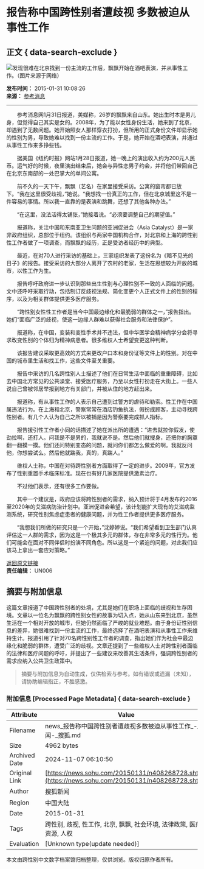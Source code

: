 # 报告称中国跨性别者遭歧视 多数被迫从事性工作

## 正文 { data-search-exclude }


![发现很难在北京找到一份主流的工作后，飘飘开始在酒吧表演，并从事性工作。（图片来源于网络）](https://photocdn.sohu.com/20150131/Img408268729.jpg)

**发布时间：** 2015-01-31 10:08:26  
**来源：** [参考消息](https://china.cankaoxiaoxi.com/2015/0131/644123.shtml)

---

　　参考消息网1月31日报道，美媒称，26岁的飘飘来自山东。她出生时本是男儿身，但觉得自己其实是女的。2008年，为了能以女性身份生活，她来到了北京，却遇到了无数问题。她开始照女人那样穿衣打扮，但所用的正式身份文件却显示她的性别为男，导致她难以找到一份主流的工作。于是，她开始在酒吧表演，并通过从事性工作来多挣些钱。

　　据美国《纽约时报》网站1月28日报道，她一晚上的演出收入约为200元人民币。运气好的时候，夜里演出结束后，她会与异性恋男子约会，并将他们带回自己在北京东南部的一处巴掌大的单间公寓。

　　前不久的一天下午，飘飘（艺名）在家里接受采访。公寓的窗帘都已放下。“我在这里很受歧视，”她说。“我想找一份真正的工作，但在北京城里这不是一件容易的事情。所以我一直靠的是表演和跳舞，还想了其他各种办法。”

　　“在这里，没法活得太铺张，”她接着说。“必须要调整自己的期望值。”

　　报道称，关注中国和东南亚卫生问题的亚洲促进会（Asia Catalyst）是一家非政府组织，总部位于纽约。该组织与两家中国机构合作，对北京和上海的跨性别性工作者做了一项调查，而飘飘的经历，正是受访者经历中的典型。

　　最近，在对70人进行采访的基础上，三家组织发表了这份名为《暗不见光的日子》的报告。接受采访的大部分人离开了农村的老家，生活在思想较为开放的城市，以性工作为生。

　　报告呼吁政府进一步认识到那些出生性别与心理性别不一致的人面临的问题。文中还呼吁采取行动，包括制订反歧视法规、简化变更个人正式文件上的性别的程序，以及为相关群体提供更多医疗服务。

　　“跨性别女性性工作者是当今中国最边缘化和最脆弱的群体之一，”报告指出。她们“面临广泛的歧视，使这一边缘人群难以获得社会服务和法律保护”。

　　报道称，在中国，变装和变性手术并不违法，但中华医学会精神病学分会将寻求改变性别的个体归为精神病患者。很多维权人士希望变更这种判断。

　　该报告建议采取更高效的方式来更改户口本和身份证等文件上的性别。对在中国的城市里生活和找工作，这些文件至关重要。

　　报告中采访的几名跨性别人士描述了他们在日常生活中面临的重重障碍，比如去中国北方常见的公共澡堂、接受医疗服务，乃至以女性打扮走在大街上。一些人说自己曾被邻居举报到地方有关部门，并被从住的地方赶出来。

　　报道称，有从事性工作的人表示自己遭到过警方的虐待和勒索。性工作在中国属违法行为。在上海和北京，警察常常在酒店钓鱼执法，假扮成顾客，主动寻找跨性别者。有几个人认为自己之所以被捕是因为警察要完成抓人指标。

　　报告援引性工作者小同的话描述了她在派出所的遭遇：“进去就拉你假发，使劲拉啊，还打人。问我是不是男的，我就说不是。然后他们就搜身，还把你的胸罩翻一翻摸一摸。他们还问特别变态的问题，就问你们都怎么做爱的啊。我就反问他，你想尝试么。然后他就踹我，真的，真踹人。”

　　维权人士称，中国在对待跨性别者方面取得了一定的进步。2009年，官方发布了性别重置手术临床标准。现在也有好几家医院提供激素治疗。

　　不过他们表示，还有很多工作要做。

　　其中一个建议是，政府应该将跨性别者的需求，纳入预计将于4月发布的2016至2020年的艾滋病防治计划中。亚洲促进会希望，该计划能扩大现有的艾滋病监测系统，研究性别焦虑症患者的健康问题，并为性工作者提供更多医疗服务。

　　“我想我们所做的研究只是一个开始，”沈婷婷说。“我们希望看到卫生部门认真评估这一人群的需求，因为这是一个极其多元的群体，存在非常多元的性行为。他们可能会在面对不同伴侣时扮演不同角色。所以这是一个紧迫的问题，对此我们应该马上拿出一套应对策略。”

[返回原文链接](https://news.sohu.com/20150131/n408268728.shtml)  
**责任编辑：** UN006

## 摘要与附加信息

<!-- tcd_abstract -->
这篇文章报道了中国跨性别者的处境，尤其是她们在职场上面临的歧视和生存困境。文章以一位名为飘飘的跨性别女性的故事为切入点，她从山东来到北京，虽然生活在一个相对开放的城市，但她仍然面临了严峻的就业难题。由于身份证性别信息的差异，她很难找到一份主流的工作，最终选择了在酒吧表演和从事性工作来维持生计。报道引用了针对70名跨性别性工作者的调查，指出她们作为社会中最边缘化和脆弱的群体，遭受广泛的歧视。文章还提到了一些维权人士对跨性别者面临的法律和医疗问题的呼吁，并提出了一些建议来改善其生活条件，强调跨性别者的需求应纳入公共卫生政策中。
<!-- tcd_abstract_end -->

> 摘要与附加信息为自动生成，仅供检索与参考。如有错误或遗漏（未知），请协助编辑指正，不胜感激。

### 附加信息 [Processed Page Metadata] { data-search-exclude }

| Attribute       | Value                                  |
|-----------------|----------------------------------------|
| Filename        | news_报告称中国跨性别者遭歧视多数被迫从事性工作_-_新闻-_搜狐.md                             |
| Size            | 4962 bytes                           |
| Archived Date   | 2024-11-07 06:10:50                             |
| Original Link   | [https://news.sohu.com/20150131/n408268728.shtml](https://news.sohu.com/20150131/n408268728.shtml)                       |
| Author          | 搜狐新闻                               |
| Region          | 中国大陆                               |
| Date            | 2015-01-31                                 |
| Tags            | 跨性别, 歧视, 性工作, 北京, 飘飘, 社会环境, 法律政策, 医疗资源, 人权                                 |
| Evaluation            | [Unknown type(update needed)]                                 |
<!-- tcd_table_end -->

本文由跨性别中文数字档案馆归档整理，仅供浏览。版权归原作者所有。
